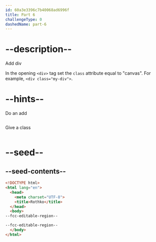 ```yaml
---
id: 60a3e3396c7b40068ad6996f
title: Part 6
challengeType: 0
dashedName: part-6
---
```


# --description--

Add div

In the opening `<div>` tag set the `class` attribute equal to "canvas". For example, `<div class="my-div">`.

# --hints--

Do an add 

```js

```

Give a class

```js

```

# --seed--

## --seed-contents--

```html
<!DOCTYPE html>
<html lang="en">
  <head>
    <meta charset="UTF-8">
    <title>Rothko</title>
  </head>
  <body>
--fcc-editable-region--

--fcc-editable-region--
  </body>
</html>
```
